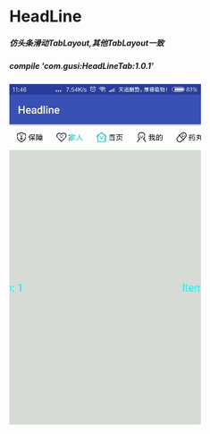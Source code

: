 # HeadLine
##### 仿头条滑动TabLayout,其他TabLayout一致
##### compile 'com.gusi:HeadLineTab:1.0.1'
![image](https://github.com/batuer/HeadLine/blob/master/app/img/2017-11-02-11mzimg.gif)
